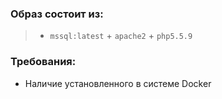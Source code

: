 ### Образ состоит из:

> * `mssql:latest` + `apache2` + `php5.5.9`

### Требования: 
* Наличие установленного в системе Docker
